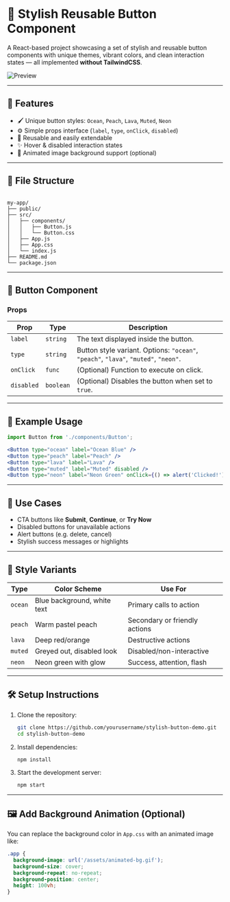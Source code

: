 

# 🌟 Stylish Reusable Button Component

A React-based project showcasing a set of stylish and reusable button components with unique themes, vibrant colors, and clean interaction states — all implemented **without TailwindCSS**.

![Preview](./preview.png) <!-- Replace with actual screenshot path if uploading to GitHub -->

---

## 🚀 Features

- 🖌️ Unique button styles: `Ocean`, `Peach`, `Lava`, `Muted`, `Neon`
- ⚙️ Simple props interface (`label`, `type`, `onClick`, `disabled`)
- 🔁 Reusable and easily extendable
- ✨ Hover & disabled interaction states
- 🎨 Animated image background support (optional)

---

## 📁 File Structure

```

my-app/
├── public/
├── src/
│   ├── components/
│   │   ├── Button.js
│   │   └── Button.css
│   ├── App.js
│   ├── App.css
│   └── index.js
├── README.md
└── package.json

````

---

## 🧩 Button Component

### Props

| Prop       | Type     | Description                                                                 |
|------------|----------|-----------------------------------------------------------------------------|
| `label`    | `string` | The text displayed inside the button.                                       |
| `type`     | `string` | Button style variant. Options: `"ocean"`, `"peach"`, `"lava"`, `"muted"`, `"neon"`. |
| `onClick`  | `func`   | (Optional) Function to execute on click.                                    |
| `disabled` | `boolean`| (Optional) Disables the button when set to `true`.                          |

---

## 🧪 Example Usage

```jsx
import Button from './components/Button';

<Button type="ocean" label="Ocean Blue" />
<Button type="peach" label="Peach" />
<Button type="lava" label="Lava" />
<Button type="muted" label="Muted" disabled />
<Button type="neon" label="Neon Green" onClick={() => alert('Clicked!')} />
````

---

## 🎯 Use Cases

* CTA buttons like **Submit**, **Continue**, or **Try Now**
* Disabled buttons for unavailable actions
* Alert buttons (e.g. delete, cancel)
* Stylish success messages or highlights

---

## 🎨 Style Variants

| Type    | Color Scheme                | Use For                       |
| ------- | --------------------------- | ----------------------------- |
| `ocean` | Blue background, white text | Primary calls to action       |
| `peach` | Warm pastel peach           | Secondary or friendly actions |
| `lava`  | Deep red/orange             | Destructive actions           |
| `muted` | Greyed out, disabled look   | Disabled/non-interactive      |
| `neon`  | Neon green with glow        | Success, attention, flash     |

---

## 🛠️ Setup Instructions

1. Clone the repository:

   ```bash
   git clone https://github.com/yourusername/stylish-button-demo.git
   cd stylish-button-demo
   ```

2. Install dependencies:

   ```bash
   npm install
   ```

3. Start the development server:

   ```bash
   npm start
   ```

---

## 🖼️ Add Background Animation (Optional)

You can replace the background color in `App.css` with an animated image like:

```css
.app {
  background-image: url('/assets/animated-bg.gif');
  background-size: cover;
  background-repeat: no-repeat;
  background-position: center;
  height: 100vh;
}


